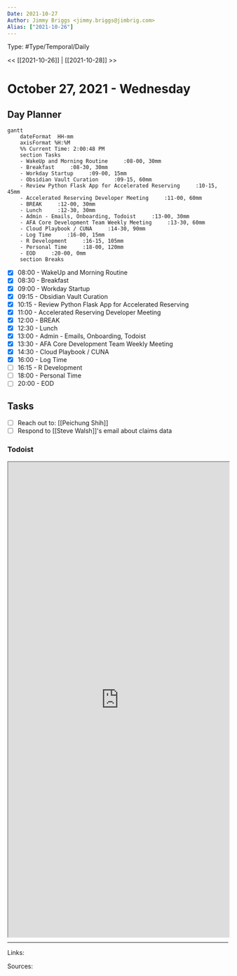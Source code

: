 ```yaml
---
Date: 2021-10-27
Author: Jimmy Briggs <jimmy.briggs@jimbrig.com>
Alias: ["2021-10-26"]
---
```


Type: #Type/Temporal/Daily

<< [[2021-10-26]] | [[2021-10-28]] >>

# October 27, 2021 - Wednesday

## Day Planner
```mermaid
gantt
    dateFormat  HH-mm
    axisFormat %H:%M
    %% Current Time: 2:00:48 PM
    section Tasks
    - WakeUp and Morning Routine     :08-00, 30mm
    - Breakfast     :08-30, 30mm
    - Workday Startup     :09-00, 15mm
    - Obsidian Vault Curation     :09-15, 60mm
    - Review Python Flask App for Accelerated Reserving     :10-15, 45mm
    - Accelerated Reserving Developer Meeting     :11-00, 60mm
    - BREAK     :12-00, 30mm
    - Lunch     :12-30, 30mm
    - Admin - Emails, Onboarding, Todoist     :13-00, 30mm
    - AFA Core Development Team Weekly Meeting     :13-30, 60mm
    - Cloud Playbook / CUNA     :14-30, 90mm
    - Log Time     :16-00, 15mm
    - R Development     :16-15, 105mm
    - Personal Time     :18-00, 120mm
    - EOD     :20-00, 0mm
    section Breaks

```

- [x] 08:00 - WakeUp and Morning Routine
- [x] 08:30 - Breakfast
- [x] 09:00 - Workday Startup
- [x] 09:15 - Obsidian Vault Curation
- [x] 10:15 - Review Python Flask App for Accelerated Reserving
- [x] 11:00 - Accelerated Reserving Developer Meeting
- [x] 12:00 - BREAK
- [x] 12:30 - Lunch
- [x] 13:00 - Admin - Emails, Onboarding, Todoist
- [x] 13:30 - AFA Core Development Team Weekly Meeting
- [x] 14:30 - Cloud Playbook / CUNA
- [x] 16:00 - Log Time
- [ ] 16:15 - R Development
- [ ] 18:00 - Personal Time
- [ ] 20:00 - EOD

## Tasks

- [ ] Reach out to: [[Peichung Shih]]
- [ ] Respond to [[Steve Walsh]]'s email about claims data

### Todoist

<div style="display: block; position: relative; width: 100%; height: 800px; --aspect-ratio:9/16; padding-bottom: calc(var(--aspect-ratio) * 100%);"><iframe src="https://todoist.com/app/upcoming#" allow="fullscreen" style="position: absolute; top: 0px; left: 0px; height: 100%; width: 100%;"></iframe></div>

***

Links:

Sources: